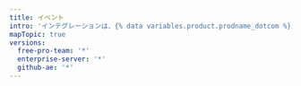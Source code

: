 ```yaml
---
title: イベント
intro: 'インテグレーションは、{% data variables.product.prodname_dotcom %}上のイベントをサブスクライブし、反応できます。'
mapTopic: true
versions:
  free-pro-team: '*'
  enterprise-server: '*'
  github-ae: '*'
---
```


